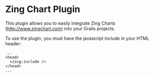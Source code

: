 Zing Chart Plugin
=================

This plugin allows you to easily integrate Zing Charts (http://www.zingchart.com) into your Grails projects.

To use the plugin, you must have the javascript include in your HTML header:

    ...
    <head>
      <zing:include />
    </head>
    ...
    

